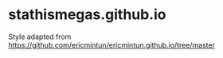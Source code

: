 # stathismegas.github.io

Style adapted from https://github.com/ericmintun/ericmintun.github.io/tree/master
